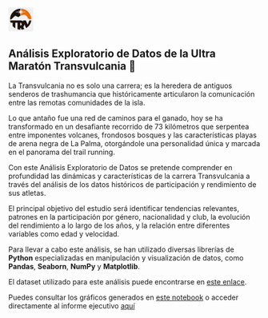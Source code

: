 <img src="assets/transvulcania_logo.png" alt="Transvulcania Logo" width="50"/>

## **Análisis Exploratorio de Datos de la Ultra Maratón Transvulcania 🌋**

La Transvulcania no es solo una carrera; es la heredera de antiguos senderos de trashumancia que históricamente articularon la comunicación entre las remotas comunidades de la isla.

Lo que antaño fue una red de caminos para el ganado, hoy se ha transformado en un desafiante recorrido de 73 kilómetros que serpentea entre imponentes volcanes, frondosos bosques y las características playas de arena negra de La Palma, otorgándole una personalidad única y marcada en el panorama del trail running.

Con este Análisis Exploratorio de Datos se pretende comprender en profundidad las dinámicas y características de la carrera Transvulcania a través del análisis de los datos históricos de participación y rendimiento de sus atletas.

El principal objetivo del estudio será identificar tendencias relevantes, patrones en la participación por género, nacionalidad y club, la evolución del rendimiento a lo largo de los años, y la relación entre diferentes variables como edad y velocidad.

Para llevar a cabo este análisis, se han utilizado diversas librerías de **Python** especializadas en manipulación y visualización de datos, como **Pandas**, **Seaborn**, **NumPy** y **Matplotlib**.

El dataset utilizado para este análisis puede encontrarse en [este enlace](https://www.kaggle.com/datasets/aiaiaidavid/the-big-dataset-of-ultra-marathon-running).

Puedes consultar los gráficos generados en [este notebook](eda_ultra_marathon.ipynb) o acceder directamente al informe ejecutivo [aquí](assets/informe_ejecutivo.pdf)
